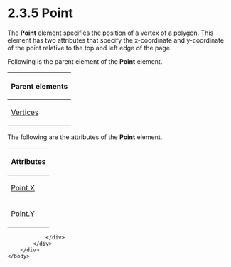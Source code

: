 <html dir="LTR" xmlns:mshelp="http://msdn.microsoft.com/mshelp" xmlns:ddue="http://ddue.schemas.microsoft.com/authoring/2003/5" xmlns:xlink="http://www.w3.org/1999/xlink" xmlns:tool="http://www.microsoft.com/tooltip">
    <head>
        <meta http-equiv="Content-Type" content="text/html; CHARSET=utf-8"></meta>
        <meta name="save" content="history"></meta>
        <title>2.3.5 Point</title>
        <xml>
            <mshelp:toctitle title="2.3.5 Point"></mshelp:toctitle>
            <mshelp:rltitle title="[MS-RGDI]: Point"></mshelp:rltitle>
            <mshelp:keyword index="A" term="4356eb93-0d5c-4112-825e-49796d212310"></mshelp:keyword>
            <mshelp:attr name="DCSext.ContentType" value="open specification"></mshelp:attr>
            <mshelp:attr name="AssetID" value="4356eb93-0d5c-4112-825e-49796d212310"></mshelp:attr>
            <mshelp:attr name="TopicType" value="kbRef"></mshelp:attr>
            <mshelp:attr name="DCSext.Title" value="[MS-RGDI]: Point" />
        </xml>
    </head>
    <body>
        <div id="header">
            <h1 class="heading">2.3.5 Point</h1>
        </div>
        <div id="mainSection">
            <div id="mainBody">
                <div id="allHistory" class="saveHistory"></div>
                <div id="sectionSection0" class="section" name="collapseableSection">
                    

<p>The <b>Point</b> element specifies the position of a vertex
of a polygon. This element has two attributes that specify the x-coordinate and
y-coordinate of the point relative to the top and left edge of the page.</p>

<p>Following is the parent element of the <b>Point</b> element.</p>

<table>
 <thead>
  <tr>
   <th>
   <p>Parent elements</p>
   </th>
  </tr>
 </thead>
 <tr>
  <td>
  <p><a href="1b566f65-12a4-43d1-910f-4a88819726c7.htm">Vertices</a></p>
  </td>
 </tr>
</table>

<p>The following are the attributes of the <b>Point</b>
element.</p>

<table>
 <thead>
  <tr>
   <th>
   <p>Attributes</p>
   </th>
  </tr>
 </thead>
 <tr>
  <td>
  <p><a href="4da6454e-ab71-4b76-98a0-63793c307204.htm">Point.X</a></p>
  </td>
 </tr>
 <tr>
  <td>
  <p><a href="53083f14-fae8-42a3-bcfe-7c0d1dc468e5.htm">Point.Y</a></p>
  </td>
 </tr>
</table>

<p> </p>


                </div>
            </div>
        </div>
    </body>
</html>